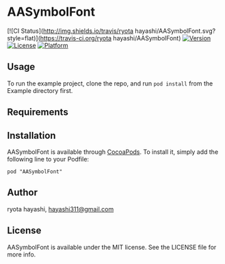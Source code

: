 # AASymbolFont

[![CI Status](http://img.shields.io/travis/ryota hayashi/AASymbolFont.svg?style=flat)](https://travis-ci.org/ryota hayashi/AASymbolFont)
[![Version](https://img.shields.io/cocoapods/v/AASymbolFont.svg?style=flat)](http://cocoadocs.org/docsets/AASymbolFont)
[![License](https://img.shields.io/cocoapods/l/AASymbolFont.svg?style=flat)](http://cocoadocs.org/docsets/AASymbolFont)
[![Platform](https://img.shields.io/cocoapods/p/AASymbolFont.svg?style=flat)](http://cocoadocs.org/docsets/AASymbolFont)

## Usage

To run the example project, clone the repo, and run `pod install` from the Example directory first.

## Requirements

## Installation

AASymbolFont is available through [CocoaPods](http://cocoapods.org). To install
it, simply add the following line to your Podfile:

    pod "AASymbolFont"

## Author

ryota hayashi, hayashi311@gmail.com

## License

AASymbolFont is available under the MIT license. See the LICENSE file for more info.

